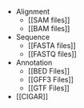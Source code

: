 - Alignment
	- [[SAM files]]
	- [[BAM files]]
- Sequence
	- [[FASTA files]]
	- [[FASTQ files]]
- Annotation
	- [[BED Files]]
	- [[GFF3 Files]]
	- [[GTF Files]]
- [[CIGAR]]
